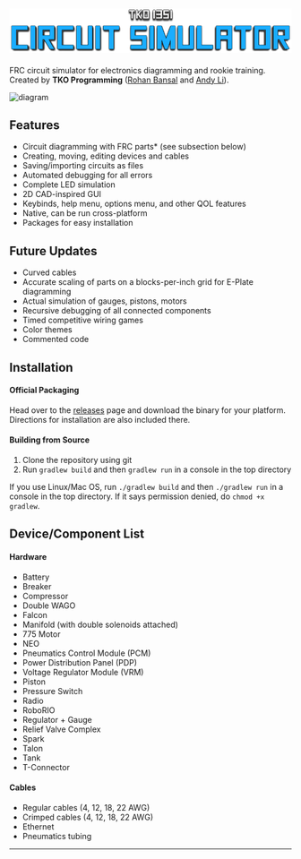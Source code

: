 ![TKO Circuit Simulator](https://github.com/MittyRobotics/tko-electronics-sim/blob/master/core/assets/img/logo/circuitsim.png)
---

FRC circuit simulator for electronics diagramming and rookie training.<br>
Created by **TKO Programming** ([Rohan Bansal](https://github.com/Rohan-Bansal) and [Andy Li](https://github.com/AndyLi23)).

![diagram](https://www.chiefdelphi.com/uploads/default/original/3X/4/b/4b3d36734577676d8211377c06b7b3f657fd1967.png)

## Features

- Circuit diagramming with FRC parts* (see subsection below)
- Creating, moving, editing devices and cables
- Saving/importing circuits as files
- Automated debugging for all errors
- Complete LED simulation
- 2D CAD-inspired GUI
- Keybinds, help menu, options menu, and other QOL features
- Native, can be run cross-platform
- Packages for easy installation

## Future Updates

- Curved cables
- Accurate scaling of parts on a blocks-per-inch grid for E-Plate diagramming
- Actual simulation of gauges, pistons, motors
- Recursive debugging of all connected components
- Timed competitive wiring games
- Color themes
- Commented code

## Installation

#### Official Packaging

Head over to the [releases](https://github.com/MittyRobotics/tko-electronics-sim/releases) page and download the binary for your platform. Directions for installation are also included there.

#### Building from Source

1. Clone the repository using git
2. Run `gradlew build` and then `gradlew run` in a console in the top directory

If you use Linux/Mac OS, run `./gradlew build` and then `./gradlew run` in a console in the top directory. If it says permission denied, do `chmod +x gradlew`.


## Device/Component List

#### Hardware
- Battery<br>
- Breaker<br>
- Compressor<br>
- Double WAGO<br>
- Falcon<br>
- Manifold (with double solenoids attached)<br>
- 775 Motor<br>
- NEO<br>
- Pneumatics Control Module (PCM)<br>
- Power Distribution Panel (PDP)<br>
- Voltage Regulator Module (VRM)<br>
- Piston<br>
- Pressure Switch<br>
- Radio<br>
- RoboRIO<br>
- Regulator + Gauge<br>
- Relief Valve Complex<br>
- Spark<br>
- Talon<br>
- Tank<br>
- T-Connector<br>

#### Cables

- Regular cables (4, 12, 18, 22 AWG)
- Crimped cables (4, 12, 18, 22 AWG)
- Ethernet
- Pneumatics tubing

---
